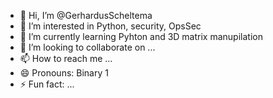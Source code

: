 - 👋 Hi, I’m @GerhardusScheltema
- 👀 I’m interested in Python, security, OpsSec
- 🌱 I’m currently learning Pyhton and 3D matrix manupilation
- 💞️ I’m looking to collaborate on ...
- 📫 How to reach me ...
- 😄 Pronouns: Binary 1
- ⚡ Fun fact: ...

<!---
GerhardusScheltema/GerhardusScheltema is a ✨ special ✨ repository because its `README.md` (this file) appears on your GitHub profile.
You can click the Preview link to take a look at your changes.
--->
